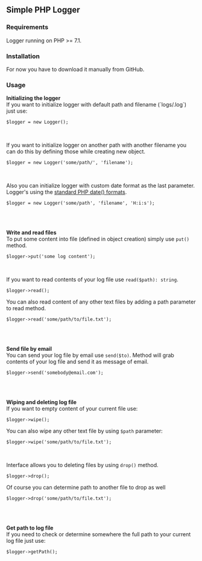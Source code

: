 <h2>Simple PHP Logger</h2>

<h3>Requirements</h3>
Logger running on PHP >= 7.1.

<h3>Installation</h3>
For now you have to download it manually from GitHub.

<h3>Usage</h3>
<b>Initializing the logger</b><br/>
If you want to initialize logger with default path and filename (`logs/.log`) just use:

```
$logger = new Logger();
```

<br/>

If you want to initialize logger on another path with another filename you can do this by defining those while creating new object.

```
$logger = new Logger('some/path/', 'filename'); 
```

<br/>

Also you can initialize logger with custom date format as the last parameter. Logger's using the <a href="https://www.php.net/manual/en/function.date.php">standard PHP date() formats</a>.

```
$logger = new Logger('some/path', 'filename', 'H:i:s');
```

<br/><br/>

<b>Write and read files</b><br/>
To put some content into file (defined in object creation) simply use `put()` method. 

```
$logger->put('some log content');
```

<br/>

If you want to read contents of your log file use `read($path): string`.

```
$logger->read();
```

You can also read content of any other text files by adding a path parameter to read method.

```
$logger->read('some/path/to/file.txt');
```

<br/><br/>

<b>Send file by email</b><br/>
You can send your log file by email use `send($to)`. Method will grab contents of your log file and send it as message of email.

```
$logger->send('somebody@email.com');
```

<br/><br/>

<b>Wiping and deleting log file</b><br/>
If you want to empty content of your current file use:

```
$logger->wipe();
```

You can also wipe any other text file by using `$path` parameter:

```
$logger->wipe('some/path/to/file.txt');
```

<br/>

Interface allows you to deleting files by using `drop()` method.

```
$logger->drop();
```

Of course you can determine path to another file to drop as well

```
$logger->drop('some/path/to/file.txt');
```

<br/><br/>

<b>Get path to log file</b><br/>
If you need to check or determine somewhere the full path to your current log file just use:

```
$logger->getPath();
```
